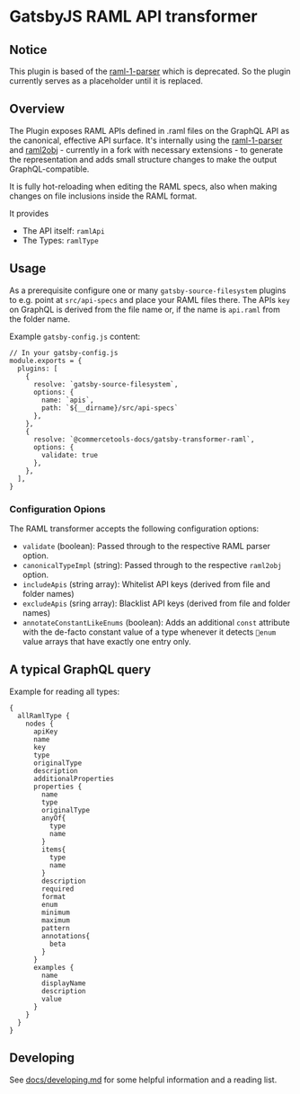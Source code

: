 # GatsbyJS RAML API transformer

## Notice

This plugin is based of the [raml-1-parser](https://github.com/raml-org/raml-js-parser-2) which is deprecated. So the plugin currently serves as a placeholder until it is replaced.

## Overview

The Plugin exposes RAML APIs defined in .raml files on the GraphQL API as the canonical,
effective API surface. It's internally using the [raml-1-parser](https://github.com/raml-org/raml-js-parser-2) and [raml2obj](https://github.com/raml2html/raml2obj) - currently in a fork with necessary extensions - to generate the representation and adds small structure changes to make the output GraphQL-compatible.

It is fully hot-reloading when editing the RAML specs, also when making changes on file inclusions inside the RAML format.

It provides

- The API itself: `ramlApi`
- The Types: `ramlType`

## Usage

As a prerequisite configure one or many `gatsby-source-filesystem` plugins to e.g. point at `src/api-specs` and place your RAML files there. The APIs `key` on GraphQL is derived from the file name or, if the name is `api.raml` from the folder name.

Example `gatsby-config.js` content:

```
// In your gatsby-config.js
module.exports = {
  plugins: [
    {
      resolve: `gatsby-source-filesystem`,
      options: {
        name: `apis`,
        path: `${__dirname}/src/api-specs`
      },
    },
    {
      resolve: `@commercetools-docs/gatsby-transformer-raml`,
      options: {
        validate: true
      },
    },
  ],
}
```

### Configuration Opions

The RAML transformer accepts the following configuration options:

- `validate` (boolean): Passed through to the respective RAML parser option.
- `canonicalTypeImpl` (string): Passed through to the respective `raml2obj` option.
- `includeApis` (string array): Whitelist API keys (derived from file and folder names)
- `excludeApis` (sring array): Blacklist API keys (derived from file and folder names)
- `annotateConstantLikeEnums` (boolean): Adds an additional `const` attribute with the de-facto constant value of a type whenever it detects `enum` value arrays that have exactly one entry only.

## A typical GraphQL query

Example for reading all types:

```
{
  allRamlType {
    nodes {
      apiKey
      name
      key
      type
      originalType
      description
      additionalProperties
      properties {
        name
        type
        originalType
        anyOf{
          type
          name
        }
        items{
          type
          name
        }
        description
        required
        format
        enum
        minimum
        maximum
        pattern
        annotations{
          beta
        }
      }
      examples {
        name
        displayName
        description
        value
      }
    }
  }
}
```

## Developing

See [docs/developing.md](docs/developing.md) for some helpful information and a reading list.
